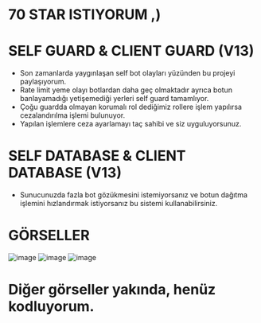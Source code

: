 # 70 STAR ISTIYORUM ,)
# SELF GUARD & CLIENT GUARD (V13)
* Son zamanlarda yaygınlaşan self bot olayları yüzünden bu projeyi paylaşıyorum.
* Rate limit yeme olayı botlardan daha geç olmaktadır ayrıca botun banlayamadığı yetişemediği yerleri self guard tamamlıyor.
* Çoğu guardda olmayan korumalı rol dediğimiz rollere işlem yapılırsa cezalandırılma işlemi bulunuyor.
* Yapılan işlemlere ceza ayarlamayı taç sahibi ve siz uyguluyorsunuz.
# SELF DATABASE & CLIENT DATABASE (V13)
* Sunucunuzda fazla bot gözükmesini istemiyorsanız ve botun dağıtma işlemini hızlandırmak istiyorsanız bu sistemi kullanabilirsiniz.

# GÖRSELLER
![image](https://user-images.githubusercontent.com/81289423/181914352-b5c4e84e-374b-40c9-87d5-f00279744565.png)
![image](https://user-images.githubusercontent.com/81289423/181914643-78257579-b171-409a-ad17-da1b408d1e29.png)
![image](https://user-images.githubusercontent.com/81289423/181914675-64dd83ee-07db-4867-b104-6a9ad98a3973.png)
# Diğer görseller yakında, henüz kodluyorum.
